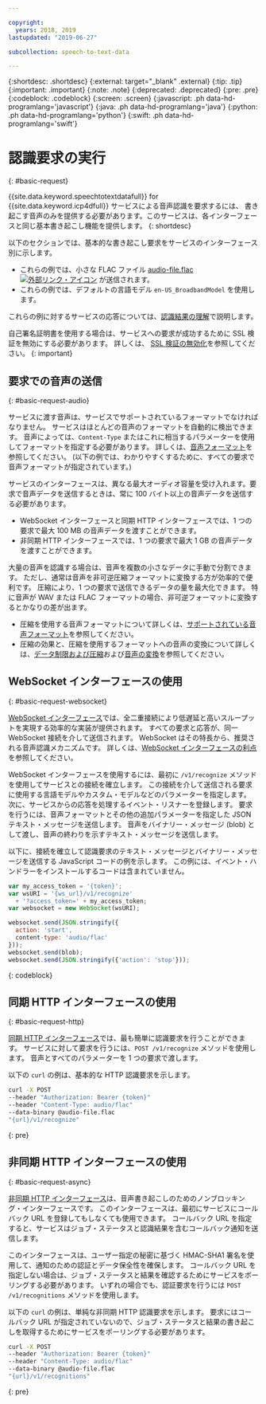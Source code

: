 ```yaml
---

copyright:
  years: 2018, 2019
lastupdated: "2019-06-27"

subcollection: speech-to-text-data

---
```


{:shortdesc: .shortdesc}
{:external: target="_blank" .external}
{:tip: .tip}
{:important: .important}
{:note: .note}
{:deprecated: .deprecated}
{:pre: .pre}
{:codeblock: .codeblock}
{:screen: .screen}
{:javascript: .ph data-hd-programlang='javascript'}
{:java: .ph data-hd-programlang='java'}
{:python: .ph data-hd-programlang='python'}
{:swift: .ph data-hd-programlang='swift'}

# 認識要求の実行
{: #basic-request}

{{site.data.keyword.speechtotextdatafull}} for {{site.data.keyword.icp4dfull}} サービスによる音声認識を要求するには、
書き起こす音声のみを提供する必要があります。このサービスは、各インターフェースと同じ基本書き起こし機能を提供します。
{: shortdesc}

以下のセクションでは、基本的な書き起こし要求をサービスのインターフェース別に示します。

-   これらの例では、小さな FLAC ファイル <a target="_blank" href="https://watson-developer-cloud.github.io/doc-tutorial-downloads/speech-to-text/audio-file.flac" download="audio-file.flac">audio-file.flac <img src="../../icons/launch-glyph.svg" alt="外部リンク・アイコン" title="外部リンク・アイコン"></a> が送信されます。
-   これらの例では、デフォルトの言語モデル `en-US_BroadbandModel` を使用します。

これらの例に対するサービスの応答については、[認識結果の理解](/docs/services/speech-to-text-data?topic=speech-to-text-data-basic-response)で説明します。

自己署名証明書を使用する場合は、サービスへの要求が成功するために SSL 検証を無効にする必要があります。 詳しくは、 [SSL 検証の無効化](/docs/services/speech-to-text-data?topic=speech-to-text-data-making-requests#SSLverification)を参照してください。
{: important}

## 要求での音声の送信
{: #basic-request-audio}

サービスに渡す音声は、サービスでサポートされているフォーマットでなければなりません。 サービスはほとんどの音声のフォーマットを自動的に検出できます。 音声によっては、`Content-Type` またはこれに相当するパラメーターを使用してフォーマットを指定する必要があります。 詳しくは、[音声フォーマット](/docs/services/speech-to-text-data?topic=speech-to-text-data-audio-formats)を参照してください。 (以下の例では、わかりやすくするために、すべての要求で音声フォーマットが指定されています。)

サービスのインターフェースは、異なる最大オーディオ容量を受け入れます。要求で音声データを送信するときは、常に 100 バイト以上の音声データを送信する必要があります。

-   WebSocket インターフェースと同期 HTTP インターフェースでは、1 つの要求で最大 100 MB の音声データを渡すことができます。
-   非同期 HTTP インターフェースでは、1 つの要求で最大 1 GB の音声データを渡すことができます。

大量の音声を認識する場合は、音声を複数の小さなデータに手動で分割できます。 ただし、通常は音声を非可逆圧縮フォーマットに変換する方が効率的で便利です。 圧縮により、1 つの要求で送信できるデータの量を最大化できます。 特に音声が WAV または FLAC フォーマットの場合、非可逆フォーマットに変換するとかなりの差が出ます。

-   圧縮を使用する音声フォーマットについて詳しくは、[サポートされている音声フォーマット](/docs/services/speech-to-text-data?topic=speech-to-text-data-audio-formats#formats)を参照してください。
-   圧縮の効果と、圧縮を使用するフォーマットへの音声の変換について詳しくは、[データ制限および圧縮](/docs/services/speech-to-text-data?topic=speech-to-text-data-audio-formats#limits)および[音声の変換](/docs/services/speech-to-text-data?topic=speech-to-text-data-audio-formats#conversion)を参照してください。

## WebSocket インターフェースの使用
{: #basic-request-websocket}

[WebSocket インターフェース](/docs/services/speech-to-text-data?topic=speech-to-text-data-websockets)では、全二重接続により低遅延と高いスループットを実現する効率的な実装が提供されます。 すべての要求と応答が、同一 WebSocket 接続を介して送信されます。 WebSocket はその特長から、推奨される音声認識メカニズムです。 詳しくは、[WebSocket インターフェースの利点](/docs/services/speech-to-text-data?topic=speech-to-text-data-developerOverview#advantages)を参照してください。

WebSocket インターフェースを使用するには、最初に `/v1/recognize` メソッドを使用してサービスとの接続を確立します。 この接続を介して送信される要求に使用する言語モデルやカスタム・モデルなどのパラメーターを指定します。 次に、サービスからの応答を処理するイベント・リスナーを登録します。 要求を行うには、音声フォーマットとその他の追加パラメーターを指定した JSON テキスト・メッセージを送信します。 音声をバイナリー・メッセージ (blob) として渡し、音声の終わりを示すテキスト・メッセージを送信します。

以下に、接続を確立して認識要求のテキスト・メッセージとバイナリー・メッセージを送信する JavaScript コードの例を示します。 この例には、イベント・ハンドラーをインストールするコードは含まれていません。

```javascript
var my_access_token = '{token}';
var wsURI = '{ws_url}/v1/recognize'
  + '?access_token=' + my_access_token;
var websocket = new WebSocket(wsURI);

websocket.send(JSON.stringify({
  action: 'start',
  content-type: 'audio/flac'
}));
websocket.send(blob);
websocket.send(JSON.stringify({'action': 'stop'}));
```
{: codeblock}

## 同期 HTTP インターフェースの使用
{: #basic-request-http}

[同期 HTTP インターフェース](/docs/services/speech-to-text-data?topic=speech-to-text-data-http)では、最も簡単に認識要求を行うことができます。 サービスに対して要求を行うには、`POST /v1/recognize` メソッドを使用します。 音声とすべてのパラメーターを 1 つの要求で渡します。

以下の `curl` の例は、基本的な HTTP 認識要求を示します。

```bash
curl -X POST
--header "Authorization: Bearer {token}"
--header "Content-Type: audio/flac"
--data-binary @audio-file.flac
"{url}/v1/recognize"
```
{: pre}

## 非同期 HTTP インターフェースの使用
{: #basic-request-async}

[非同期 HTTP インターフェース](/docs/services/speech-to-text-data?topic=speech-to-text-data-async)は、音声書き起こしのためのノンブロッキング・インターフェースです。 このインターフェースは、最初にサービスにコールバック URL を登録してもしなくても使用できます。 コールバック URL を指定すると、サービスはジョブ・ステータスと認識結果を含むコールバック通知を送信します。

このインターフェースは、ユーザー指定の秘密に基づく HMAC-SHA1 署名を使用して、通知のための認証とデータ保全性を確保します。 コールバック URL を指定しない場合は、ジョブ・ステータスと結果を確認するためにサービスをポーリングする必要があります。 いずれの場合でも、認証要求を行うには `POST /v1/recognitions` メソッドを使用します。

以下の `curl` の例は、単純な非同期 HTTP 認識要求を示します。 要求にはコールバック URL が指定されていないので、ジョブ・ステータスと結果の書き起こしを取得するためにサービスをポーリングする必要があります。

```bash
curl -X POST
--header "Authorization: Bearer {token}"
--header "Content-Type: audio/flac"
--data-binary @audio-file.flac
"{url}/v1/recognitions"
```
{: pre}
